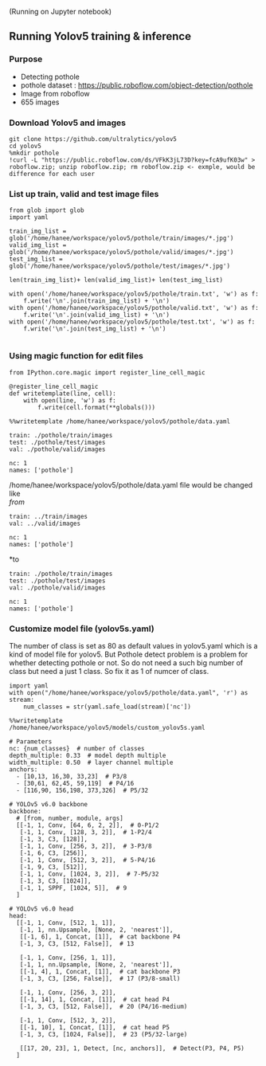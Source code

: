 (Running on Jupyter notebook)

## Running Yolov5 training & inference

### Purpose 
- Detecting pothole
- pothole dataset : https://public.roboflow.com/object-detection/pothole
 - Image from roboflow
 - 655 images

### Download Yolov5 and images
```
git clone https://github.com/ultralytics/yolov5
cd yolov5
%mkdir pothole
!curl -L "https://public.roboflow.com/ds/VFkK3jL73D?key=fcA9ufK03w" > roboflow.zip; unzip roboflow.zip; rm roboflow.zip <- exmple, would be difference for each user
```

### List up train, valid and test image files
```
from glob import glob
import yaml

train_img_list = glob('/home/hanee/workspace/yolov5/pothole/train/images/*.jpg')
valid_img_list = glob('/home/hanee/workspace/yolov5/pothole/valid/images/*.jpg')
test_img_list = glob('/home/hanee/workspace/yolov5/pothole/test/images/*.jpg')

len(train_img_list)+ len(valid_img_list)+ len(test_img_list)

with open('/home/hanee/workspace/yolov5/pothole/train.txt', 'w') as f:
    f.write('\n'.join(train_img_list) + '\n')
with open('/home/hanee/workspace/yolov5/pothole/valid.txt', 'w') as f:
    f.write('\n'.join(valid_img_list) + '\n')
with open('/home/hanee/workspace/yolov5/pothole/test.txt', 'w') as f:
    f.write('\n'.join(test_img_list) + '\n')
    
```

### Using magic function for edit files
```
from IPython.core.magic import register_line_cell_magic

@register_line_cell_magic
def writetemplate(line, cell):
    with open(line, 'w') as f:
        f.write(cell.format(**globals()))
```

```
%%writetemplate /home/hanee/workspace/yolov5/pothole/data.yaml

train: ./pothole/train/images
test: ./pothole/test/images
val: ./pothole/valid/images

nc: 1
names: ['pothole']
```

/home/hanee/workspace/yolov5/pothole/data.yaml file would be changed like <br>
*from*
```
train: ../train/images
val: ../valid/images

nc: 1
names: ['pothole']
```
*to 
```
train: ./pothole/train/images
test: ./pothole/test/images
val: ./pothole/valid/images

nc: 1
names: ['pothole']
```

### Customize model file (yolov5s.yaml)
The number of class is set as 80 as default values in yolov5.yaml which is a kind of model file for yolov5. But Pothole detect problem is a problem for whether detecting pothole or not.
So do not need a such big number of class but need a just 1 class. So fix it as 1 of numcer of class. 

```
import yaml
with open("/home/hanee/workspace/yolov5/pothole/data.yaml", 'r') as stream:
    num_classes = str(yaml.safe_load(stream)['nc'])
```
```
%%writetemplate /home/hanee/workspace/yolov5/models/custom_yolov5s.yaml

# Parameters
nc: {num_classes}  # number of classes
depth_multiple: 0.33  # model depth multiple
width_multiple: 0.50  # layer channel multiple
anchors:
  - [10,13, 16,30, 33,23]  # P3/8
  - [30,61, 62,45, 59,119]  # P4/16
  - [116,90, 156,198, 373,326]  # P5/32

# YOLOv5 v6.0 backbone
backbone:
  # [from, number, module, args]
  [[-1, 1, Conv, [64, 6, 2, 2]],  # 0-P1/2
   [-1, 1, Conv, [128, 3, 2]],  # 1-P2/4
   [-1, 3, C3, [128]],
   [-1, 1, Conv, [256, 3, 2]],  # 3-P3/8
   [-1, 6, C3, [256]],
   [-1, 1, Conv, [512, 3, 2]],  # 5-P4/16
   [-1, 9, C3, [512]],
   [-1, 1, Conv, [1024, 3, 2]],  # 7-P5/32
   [-1, 3, C3, [1024]],
   [-1, 1, SPPF, [1024, 5]],  # 9
  ]

# YOLOv5 v6.0 head
head:
  [[-1, 1, Conv, [512, 1, 1]],
   [-1, 1, nn.Upsample, [None, 2, 'nearest']],
   [[-1, 6], 1, Concat, [1]],  # cat backbone P4
   [-1, 3, C3, [512, False]],  # 13

   [-1, 1, Conv, [256, 1, 1]],
   [-1, 1, nn.Upsample, [None, 2, 'nearest']],
   [[-1, 4], 1, Concat, [1]],  # cat backbone P3
   [-1, 3, C3, [256, False]],  # 17 (P3/8-small)

   [-1, 1, Conv, [256, 3, 2]],
   [[-1, 14], 1, Concat, [1]],  # cat head P4
   [-1, 3, C3, [512, False]],  # 20 (P4/16-medium)

   [-1, 1, Conv, [512, 3, 2]],
   [[-1, 10], 1, Concat, [1]],  # cat head P5
   [-1, 3, C3, [1024, False]],  # 23 (P5/32-large)

   [[17, 20, 23], 1, Detect, [nc, anchors]],  # Detect(P3, P4, P5)
  ]
```

### 
